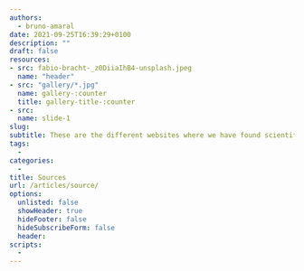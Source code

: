 ```yaml
---
authors:
  - bruno-amaral
date: 2021-09-25T16:39:29+0100
description: ""
draft: false
resources: 
- src: fabio-bracht-_z0DiiaIhB4-unsplash.jpeg
  name: "header"
- src: "gallery/*.jpg"
  name: gallery-:counter
  title: gallery-title-:counter
- src:
  name: slide-1
slug:
subtitle: These are the different websites where we have found scientific articles on Multiple Sclerosis
tags: 
  - 
categories: 
  - 
title: Sources
url: /articles/source/
options:
  unlisted: false
  showHeader: true
  hideFooter: false
  hideSubscribeForm: false
  header:
scripts:
  -
---
```

